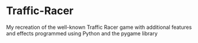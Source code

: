 # Traffic-Racer
 My recreation of the well-known Traffic Racer game with additional features and effects programmed using Python and the pygame library
